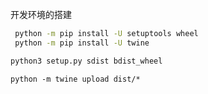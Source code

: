 
开发环境的搭建

```sh
 python -m pip install -U setuptools wheel
 python -m pip install -U twine
```

```sh
python3 setup.py sdist bdist_wheel
```

```
python -m twine upload dist/*
```